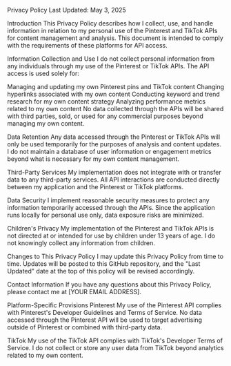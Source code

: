 Privacy Policy
Last Updated: May 3, 2025

Introduction
This Privacy Policy describes how I collect, use, and handle information in relation to my personal use of the Pinterest and TikTok APIs for content management and analysis. This document is intended to comply with the requirements of these platforms for API access.

Information Collection and Use
I do not collect personal information from any individuals through my use of the Pinterest or TikTok APIs. The API access is used solely for:

Managing and updating my own Pinterest pins and TikTok content
Changing hyperlinks associated with my own content
Conducting keyword and trend research for my own content strategy
Analyzing performance metrics related to my own content
No data collected through the APIs will be shared with third parties, sold, or used for any commercial purposes beyond managing my own content.

Data Retention
Any data accessed through the Pinterest or TikTok APIs will only be used temporarily for the purposes of analysis and content updates. I do not maintain a database of user information or engagement metrics beyond what is necessary for my own content management.

Third-Party Services
My implementation does not integrate with or transfer data to any third-party services. All API interactions are conducted directly between my application and the Pinterest or TikTok platforms.

Data Security
I implement reasonable security measures to protect any information temporarily accessed through the APIs. Since the application runs locally for personal use only, data exposure risks are minimized.

Children's Privacy
My implementation of the Pinterest and TikTok APIs is not directed at or intended for use by children under 13 years of age. I do not knowingly collect any information from children.

Changes to This Privacy Policy
I may update this Privacy Policy from time to time. Updates will be posted to this GitHub repository, and the "Last Updated" date at the top of this policy will be revised accordingly.

Contact Information
If you have any questions about this Privacy Policy, please contact me at [YOUR EMAIL ADDRESS].

Platform-Specific Provisions
Pinterest
My use of the Pinterest API complies with Pinterest's Developer Guidelines and Terms of Service. No data accessed through the Pinterest API will be used to target advertising outside of Pinterest or combined with third-party data.

TikTok
My use of the TikTok API complies with TikTok's Developer Terms of Service. I do not collect or store any user data from TikTok beyond analytics related to my own content.


